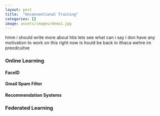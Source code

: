 ```yaml
---
layout: post
title:  "Unconventional Training"
categories: [] 
image: assets/images/demo1.jpg
---
```

hmm i should write more about htis lets see what can i say i don  have any motivation to work on this right now is hould be back in ithaca wehre im preodcuitve 

### Online Learning

#### FaceID

#### Gmail Spam Filter

#### Recommendation Systems 

### Federated Learning


